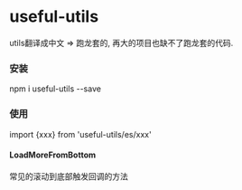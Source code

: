 # useful-utils
utils翻译成中文 => 跑龙套的, 再大的项目也缺不了跑龙套的代码.

### 安装
npm i useful-utils --save

### 使用
import {xxx} from 'useful-utils/es/xxx'

#### LoadMoreFromBottom
常见的滚动到底部触发回调的方法
